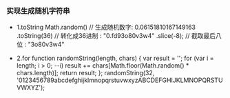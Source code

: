### 实现生成随机字符串
- 1.toString
Math.random()       // 生成随机数字: 0.06151810167149163
    .toString(36)   // 转化成36进制 : "0.fd93o80v3w4"
        .slice(-8); // 截取最后八位 : "3o80v3w4"

- 2.for
function randomString(length, chars) {
    var result = '';
    for (var i = length; i > 0; --i) result += chars[Math.floor(Math.random() * chars.length)];
    return result;
};
randomString(32, '0123456789abcdefghijklmnopqrstuvwxyzABCDEFGHIJKLMNOPQRSTUVWXYZ');